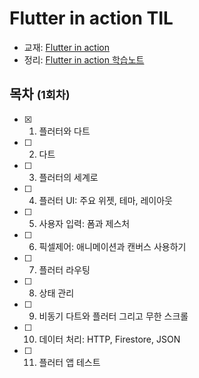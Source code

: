 # Flutter in action TIL
- 교재: [Flutter in action](https://www.aladin.co.kr/shop/wproduct.aspx?ItemId=261927568)
- 정리: [Flutter in action 학습노트](TBD)


## 목차 <small>(1회차)</small>
- [x] 1. 플러터와 다트
- [ ] 2. 다트
- [ ] 3. 플러터의 세계로
- [ ] 4. 플러터 UI: 주요 위젯, 테마, 레이아웃
- [ ] 5. 사용자 입력: 폼과 제스처
- [ ] 6. 픽셀제어: 애니메이션과 캔버스 사용하기
- [ ] 7. 플러터 라우팅
- [ ] 8. 상태 관리
- [ ] 9. 비동기 다트와 플러터 그리고 무한 스크롤
- [ ] 10. 데이터 처리: HTTP, Firestore, JSON
- [ ] 11. 플러터 앱 테스트
